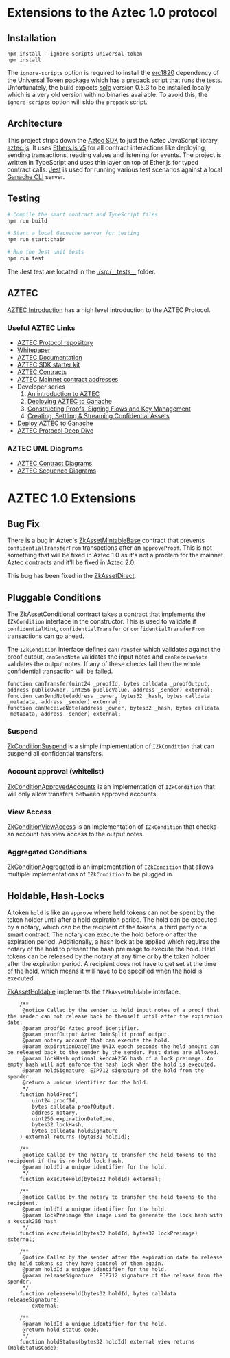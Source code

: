 # Extensions to the Aztec 1.0 protocol

## Installation

```
npm install --ignore-scripts universal-token
npm install
```

The `ignore-scripts` option is required to install the [erc1820](https://github.com/0xjac/ERC1820) dependency of the [Universal Token](https://github.com/ConsenSys/UniversalToken) package which has a [prepack script](https://github.com/0xjac/ERC1820/blob/885549fe3e9f0fd22444f78532be3dce4ee8a5e2/package.json#L21) that runs the tests.
Unfortunately, the build expects [solc](https://github.com/ethereum/solidity) version 0.5.3 to be installed locally which is a very old version with no binaries available. To avoid this, the `ignore-scripts` option will skip the `prepack` script.

## Architecture

This project strips down the [Aztec SDK](https://docs.aztecprotocol.com/#/SDK/The%20role%20of%20the%20SDK) to just the Aztec JavaScript library [aztec.js](https://www.npmjs.com/package/aztec.js).
It uses [Ethers.js v5](https://docs.ethers.io/v5/) for all contract interactions like deploying, sending transactions, reading values and listening for events.
The project is written in TypeScript and uses thin layer on top of Ether.js for typed contract calls.
[Jest](https://jestjs.io/) is used for running various test scenarios against a local [Ganache CLI](https://github.com/trufflesuite/ganache-cli) server.

## Testing

```bash
# Compile the smart contract and TypeScript files
npm run build

# Start a local Gacnache server for testing
npm run start:chain

# Run the Jest unit tests
npm run test
```

The Jest test are located in the [./src/\_\_tests\_\_](./src/__tests__) folder.

## AZTEC

[AZTEC Introduction](./docs/AztecIntro.md) has a high level introduction to the AZTEC Protocol.

### Useful AZTEC Links

- [AZTEC Protocol repository](https://github.com/AztecProtocol/AZTEC)
- [Whitepaper](https://github.com/AztecProtocol/AZTEC/blob/master/AZTEC.pdf)
- [AZTEC Documentation](https://docs.aztecprotocol.com/)
- [AZTEC SDK starter kit](https://github.com/AztecProtocol/sdk-starter-kit)
- [AZTEC Contracts](https://github.com/AztecProtocol/AZTEC/tree/develop/packages/protocol/contracts)
- [AZTEC Mainnet contract addresses](https://github.com/AztecProtocol/AZTEC/blob/develop/packages/contract-addresses/addresses/mainnet.json)
- Developer series
  1. [An introduction to AZTEC](https://medium.com/aztec-protocol/an-introduction-to-aztec-47c70e875dc7)
  2. [Deploying AZTEC to Ganache](https://medium.com/aztec-protocol/deploying-aztec-to-ganache-dc02d538b24f)
  3. [Constructing Proofs, Signing Flows and Key Management](https://medium.com/aztec-protocol/constructing-proofs-signing-flows-and-key-management-6fceb99b2951)
  4. [Creating, Settling & Streaming Confidential Assets](https://medium.com/aztec-protocol/creating-settling-streaming-confidential-assets-256d09e4c8c5)
- [Deploy AZTEC to Ganache](https://medium.com/aztec-protocol/deploying-aztec-to-ganache-dc02d538b24f)
- [AZTEC Protocol Deep Dive](https://medium.com/aztec-protocol/confidential-transactions-have-arrived-a-dive-into-the-aztec-protocol-a1794c00c009)

### AZTEC UML Diagrams

- [AZTEC Contract Diagrams](./docs/contractDiagrams.md)
- [AZTEC Sequence Diagrams](./docs/sequenceDiagrams.md)

# AZTEC 1.0 Extensions 

## Bug Fix

There is a bug in Aztec's [ZkAssetMintableBase](https://github.com/AztecProtocol/AZTEC/blob/14a2c7ff504cb1d8f2b655a23ad01ca2b3b190af/packages/protocol/contracts/ERC1724/base/ZkAssetMintableBase.sol)
contract that prevents `confidentialTransferFrom` transactions after an `approveProof`. This is not something that will be fixed in Aztec 1.0 as it's not a problem for the mainnet Aztec contracts and it'll be fixed in Aztec 2.0.

This bug has been fixed in the [ZkAssetDirect](./src/chain/contracts/ZkAssetDirect.sol).

## Pluggable Conditions

The [ZkAssetConditional](./src/chain/contracts/ZkAssetConditional.sol) contract takes a contract that implements the `IZkCondition` interface in the constructor. This is used to validate if `confidentialMint`, `confidentialTransfer` or `confidentialTransferFrom` transactions can go ahead.

The `IZkCondition` interface defines `canTransfer` which validates against the proof output, `canSendNote` validates the input notes and `canReceiveNote` validates the output notes. If any of these checks fail then the whole confidential transaction will be failed.

```Solidity
function canTransfer(uint24 _proofId, bytes calldata _proofOutput, address publicOwner, int256 publicValue, address _sender) external;
function canSendNote(address _owner, bytes32 _hash, bytes calldata _metadata, address _sender) external;
function canReceiveNote(address _owner, bytes32 _hash, bytes calldata _metadata, address _sender) external;
```

### Suspend

[ZkConditionSuspend](./src/chain/contracts/ZkConditionSuspend.sol) is a simple implementation of `IZkCondition` that can suspend all confidential transfers.

### Account approval (whitelist)

[ZkConditionApprovedAccounts](./src/chain/contracts/ZkConditionApprovedAccounts.sol) is an implementation of `IZkCondition` that will only allow transfers between approved accounts.

### View Access

[ZkConditionViewAccess](./src/chain/contracts/ZkConditionViewAccess.sol) is an implementation of `IZkCondition` that checks an account has view access to the output notes.

### Aggregated Conditions

[ZkConditionAggregated](./src/chain/contracts/ZkConditionAggregated.sol) is an implementation of `IZkCondition` that allows multiple implementations of `IZkCondition` to be plugged in.

## Holdable, Hash-Locks

A token `hold` is like an `approve` where held tokens can not be spent by the token holder until after a hold expiration period.
The hold can be executed by a notary, which can be the recipient of the tokens, a third party or a smart contract.
The notary can execute the hold before or after the expiration period.
Additionally, a hash lock at be applied which requires the notary of the hold to present the hash preimage to execute the hold.
Held tokens can be released by the notary at any time or by the token holder after the expiration period.
A recipient does not have to get set at the time of the hold, which means it will have to be specified when the hold is executed.
    
[ZkAssetHoldable](./src/chain/contracts/ZkAssetHoldable.sol) implements the `IZkAssetHoldable` interface.

```Solidity
    /**
     @notice Called by the sender to hold input notes of a proof that the sender can not release back to themself until after the expiration date.
     @param proofId Aztec proof identifier.
     @param proofOutput Aztec JoinSplit proof output.
     @param notary account that can execute the hold.
     @param expirationDateTime UNIX epoch seconds the held amount can be released back to the sender by the sender. Past dates are allowed.
     @param lockHash optional keccak256 hash of a lock preimage. An empty hash will not enforce the hash lock when the hold is executed.
     @param holdSignature  EIP712 signature of the hold from the spender.
     @return a unique identifier for the hold.
     */
    function holdProof(
        uint24 proofId,
        bytes calldata proofOutput,
        address notary,
        uint256 expirationDateTime,
        bytes32 lockHash,
        bytes calldata holdSignature
    ) external returns (bytes32 holdId);

    /**
     @notice Called by the notary to transfer the held tokens to the recipient if the is no hold lock hash.
     @param holdId a unique identifier for the hold.
     */
    function executeHold(bytes32 holdId) external;

    /**
     @notice Called by the notary to transfer the held tokens to the recipient.
     @param holdId a unique identifier for the hold.
     @param lockPreimage the image used to generate the lock hash with a keccak256 hash
     */
    function executeHold(bytes32 holdId, bytes32 lockPreimage) external;

    /**
     @notice Called by the sender after the expiration date to release the held tokens so they have control of them again.
     @param holdId a unique identifier for the hold.
     @param releaseSignature  EIP712 signature of the release from the spender.
     */
    function releaseHold(bytes32 holdId, bytes calldata releaseSignature)
        external;

    /**
     @param holdId a unique identifier for the hold.
     @return hold status code.
     */
    function holdStatus(bytes32 holdId) external view returns (HoldStatusCode);
```


